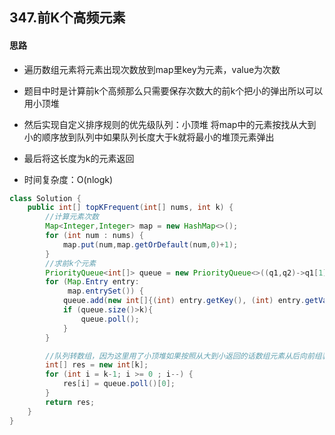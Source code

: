 ## 347.前K个高频元素

#### 思路
- 遍历数组元素将元素出现次数放到map里key为元素，value为次数
- 题目中时是计算前k个高频那么只需要保存次数大的前k个把小的弹出所以可以用小顶堆
- 然后实现自定义排序规则的优先级队列：小顶堆 将map中的元素按找从大到小的顺序放到队列中如果队列长度大于k就将最小的堆顶元素弹出
- 最后将这长度为k的元素返回

- 时间复杂度：O(nlogk)

```java
class Solution {
    public int[] topKFrequent(int[] nums, int k) {
        //计算元素次数
        Map<Integer,Integer> map = new HashMap<>();
        for (int num : nums) {
            map.put(num,map.getOrDefault(num,0)+1);
        }
        //求前k个元素
        PriorityQueue<int[]> queue = new PriorityQueue<>((q1,q2)->q1[1]-q2[1]);
        for (Map.Entry entry:
             map.entrySet()) {
            queue.add(new int[]{(int) entry.getKey(), (int) entry.getValue()});
            if (queue.size()>k){
                queue.poll();
            }
        }

        //队列转数组，因为这里用了小顶堆如果按照从大到小返回的话数组元素从后向前组装
        int[] res = new int[k];
        for (int i = k-1; i >= 0 ; i--) {
            res[i] = queue.poll()[0];
        }
        return res;
    }
}
```